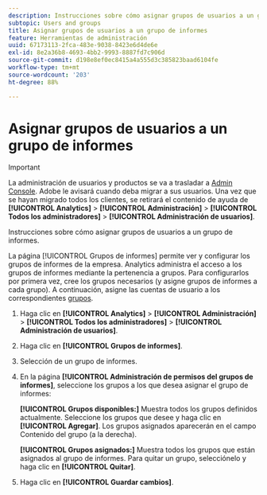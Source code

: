 ```yaml
---
description: Instrucciones sobre cómo asignar grupos de usuarios a un grupo de informes.
subtopic: Users and groups
title: Asignar grupos de usuarios a un grupo de informes
feature: Herramientas de administración
uuid: 67173113-2fca-483e-9038-8423e6d4de6e
exl-id: 8e2a36b8-4693-4bb2-9993-8887fd7c906d
source-git-commit: d198e8ef0ec8415a4a555d3c385823baad6104fe
workflow-type: tm+mt
source-wordcount: '203'
ht-degree: 88%

---
```


# Asignar grupos de usuarios a un grupo de informes

>[!IMPORTANT]
>
>La administración de usuarios y productos se va a trasladar a [Admin Console](https://helpx.adobe.com/es/enterprise/using/admin-console.html). Adobe le avisará cuando deba migrar a sus usuarios. Una vez que se hayan migrado todos los clientes, se retirará el contenido de ayuda de **[!UICONTROL Analytics]** > **[!UICONTROL Administración]** > **[!UICONTROL Todos los administradores]** > **[!UICONTROL Administración de usuarios]**.

Instrucciones sobre cómo asignar grupos de usuarios a un grupo de informes.

La página [!UICONTROL Grupos de informes] permite ver y configurar los grupos de informes de la empresa. Analytics administra el acceso a los grupos de informes mediante la pertenencia a grupos. Para configurarlos por primera vez, cree los grupos necesarios (y asigne grupos de informes a cada grupo). A continuación, asigne las cuentas de usuario a los correspondientes [grupos](/help/admin/user-management2/c-user-groups/groups.md).

1. Haga clic en **[!UICONTROL Analytics]** > **[!UICONTROL Administración]** > **[!UICONTROL Todos los administradores]** > **[!UICONTROL Administración de usuarios]**.
1. Haga clic en **[!UICONTROL Grupos de informes]**.
1. Selección de un grupo de informes.
1. En la página **[!UICONTROL Administración de permisos del grupos de informes]**, seleccione los grupos a los que desea asignar el grupo de informes:

   **[!UICONTROL Grupos disponibles:]** Muestra todos los grupos definidos actualmente. Seleccione los grupos que desee y haga clic en **[!UICONTROL Agregar]**. Los grupos asignados aparecerán en el campo Contenido del grupo (a la derecha).

   **[!UICONTROL Grupos asignados:]** Muestra todos los grupos que están asignados al grupo de informes. Para quitar un grupo, selecciónelo y haga clic en **[!UICONTROL Quitar]**.
1. Haga clic en **[!UICONTROL Guardar cambios]**.
